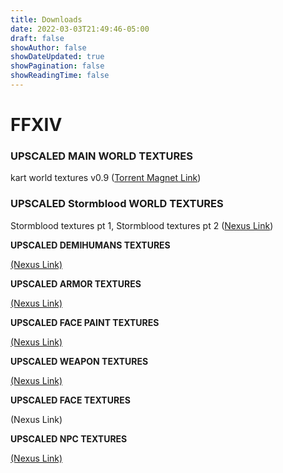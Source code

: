 ```yaml
---
title: Downloads
date: 2022-03-03T21:49:46-05:00
draft: false
showAuthor: false
showDateUpdated: true
showPagination: false
showReadingTime: false
---
```

# **FFXIV**

### **UPSCALED MAIN WORLD TEXTURES**

kart world textures v0.9 ([Torrent Magnet Link](magnet:?xt=urn:btih:53eab8c1318a8682a417a1add131469a7ae4901b&dn=kart%20world%20textures%200.9.0&tr=udp%3A%2F%2Ftracker.openbittorrent.com%3A80&tr=udp%3A%2F%2Fopentor.org%3A2710&tr=udp%3A%2F%2Ftracker.ccc.de%3A80&tr=udp%3A%2F%2Ftracker.blackunicorn.xyz%3A6))

### **UPSCALED Stormblood WORLD TEXTURES**

Stormblood textures pt 1, Stormblood textures pt 2 ([Nexus Link](https://www.nexusmods.com/finalfantasy14/mods/1505))

**UPSCALED DEMIHUMANS TEXTURES**

[(Nexus Link)](https://www.nexusmods.com/finalfantasy14/mods/1570)

**[](https://www.nexusmods.com/finalfantasy14/mods/1570)UPSCALED ARMOR TEXTURES**

[(Nexus Link)](https://www.nexusmods.com/finalfantasy14/mods/1584)

**[](https://www.nexusmods.com/finalfantasy14/mods/1584)UPSCALED FACE PAINT TEXTURES**

[(Nexus Link)](https://www.nexusmods.com/finalfantasy14/mods/1204)

**[](https://www.nexusmods.com/finalfantasy14/mods/1204)UPSCALED WEAPON TEXTURES**

[(Nexus Link)](https://www.nexusmods.com/finalfantasy14/mods/1479)

**[](https://www.nexusmods.com/finalfantasy14/mods/1479)UPSCALED FACE TEXTURES**

(Nexus Link)

**UPSCALED NPC TEXTURES**

[(Nexus Link)](https://www.nexusmods.com/finalfantasy14/mods/1507)